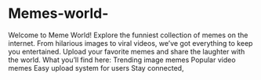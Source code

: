 # Memes-world-
Welcome to Meme World! Explore the funniest collection of memes on the internet. From hilarious images to viral videos, we’ve got everything to keep you entertained. Upload your favorite memes and share the laughter with the world.  What you’ll find here:  Trending image memes  Popular video memes  Easy upload system for users Stay connected,
